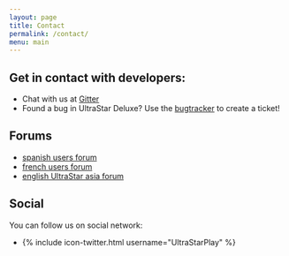 ```yaml
---
layout: page
title: Contact
permalink: /contact/
menu: main
---
```


## Get in contact with developers:

*  Chat with us at [Gitter][webchat]
*  Found a bug in UltraStar Deluxe? Use the [bugtracker][bugtracker] to create a ticket!

## Forums

* [spanish users forum][forum_es]
* [french users forum][forum_fr]
* [english UltraStar asia forum][forum_asia]

## Social

You can follow us on social network:

*  {% include icon-twitter.html username="UltraStarPlay" %}

[webchat]: https://gitter.im/UltraStar-Deluxe/USDX
[bugtracker]: https://github.com/UltraStar-Deluxe/USDX/issues
[forum_es]: http://ultrastar-es.org/foro/
[forum_fr]: http://ultrastar.forumprod.com/
[forum_asia]: http://usasian.forumotion.net/
